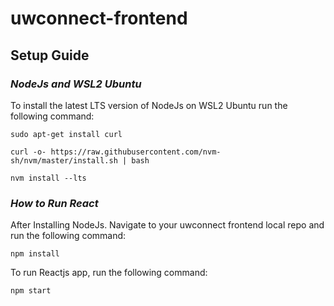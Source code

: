# uwconnect-frontend

## Setup Guide

### *NodeJs and WSL2 Ubuntu*



To install the latest LTS version of NodeJs on WSL2 Ubuntu run the following command:

```shell
sudo apt-get install curl
```

```shell
curl -o- https://raw.githubusercontent.com/nvm-sh/nvm/master/install.sh | bash
```

```shell
nvm install --lts
```



### *How to Run React*



After Installing NodeJs. Navigate to your uwconnect frontend local repo and run the following command:

```shell
npm install
```

To run Reactjs app, run the following command:

```shell
npm start
```

